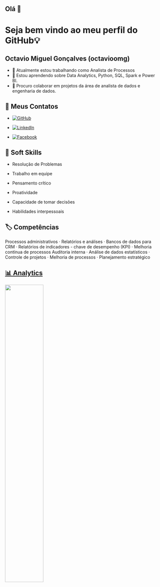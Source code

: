 ## Olá 👋

# Seja bem vindo ao meu perfil do GitHub💡
## Octavio Miguel Gonçalves (octavioomg)


- 🔭 Atualmente estou trabalhando como Analista de Processos
- 🌱 Estou aprendendo sobre Data Analytics, Python, SQL, Spark e Power BI.
- 👯 Procuro colaborar em projetos da área de analista de dados e engenharia de dados.

## 🔗 Meus Contatos

- [![GitHub](https://img.shields.io/badge/GitHub-100000?style=for-the-badge&logo=github&logoColor=white)](https://github.com/octavioomg)


- [![LinkedIn](https://img.shields.io/badge/LinkedIn-0077B5?style=for-the-badge&logo=linkedin&logoColor=white)](https://www.linkedin.com/in/octaviomgoncalves/) 

- [![Facebook](https://img.shields.io/badge/Facebook-1877F2?style=for-the-badge&logo=facebook&logoColor=white)](https://www.facebook.com/profile.php?id=100002267718355)

## 🔖 Soft Skills

- Resolução de Problemas

- Trabalho em equipe

- Pensamento crítico

- Proatividade

- Capacidade de tomar decisões

- Habilidades interpessoais

## 🏷️ Competências
Processos administrativos · Relatórios e análises · Bancos de dados para CRM · Relatórios de indicadores - chave de desempenho (KPI) · Melhoria contínua de processos
Auditoria interna · Análise de dados estatísticos · Controle de projetos · Melhoria de processos · Planejamento estratégico


## [📊 Analytics](#-analytics-)

<p align="left">
  <img width="50%" align="center" src="https://github-readme-stats.vercel.app/api?username=octavioomg&show_icons=true&theme=algolia&hide_border=true" />
</p>





